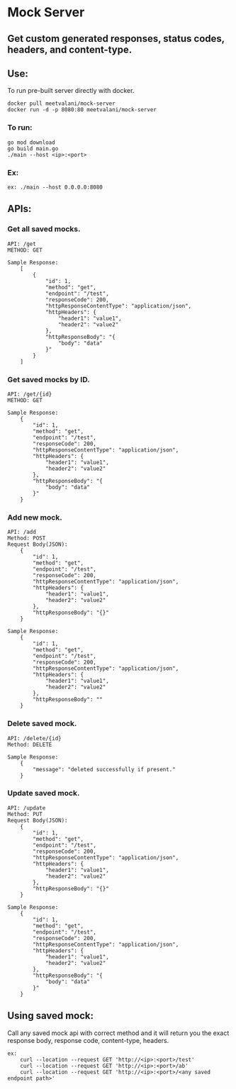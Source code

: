 # Mock Server

## Get custom generated responses, status codes, headers, and content-type.

## Use:
To run pre-built server directly with docker.

    docker pull meetvalani/mock-server
    docker run -d -p 8080:80 meetvalani/mock-server
### To run:
    go mod download
    go build main.go
    ./main --host <ip>:<port>
### Ex:
    ex: ./main --host 0.0.0.0:8080

## APIs:
### Get all saved mocks.
    API: /get
    METHOD: GET

    Sample Response:
        [
            {
                "id": 1,
                "method": "get",
                "endpoint": "/test",
                "responseCode": 200,
                "httpResponseContentType": "application/json",
                "httpHeaders": {
                    "header1": "value1",
                    "header2": "value2"
                },
                "httpResponseBody": "{
                    "body": "data"
                }"
            }
        ]
### Get saved mocks by ID.
    API: /get/{id}
    METHOD: GET

    Sample Response:
        {
            "id": 1,
            "method": "get",
            "endpoint": "/test",
            "responseCode": 200,
            "httpResponseContentType": "application/json",
            "httpHeaders": {
                "header1": "value1",
                "header2": "value2"
            },
            "httpResponseBody": "{
                "body": "data"
            }"
        }
### Add new mock.
    API: /add
    Method: POST
    Request Body(JSON):
        {
            "id": 1,
            "method": "get",
            "endpoint": "/test",
            "responseCode": 200,
            "httpResponseContentType": "application/json",
            "httpHeaders": {
                "header1": "value1",
                "header2": "value2"
            },
            "httpResponseBody": "{}"
        }

    Sample Response:
        {
            "id": 1,
            "method": "get",
            "endpoint": "/test",
            "responseCode": 200,
            "httpResponseContentType": "application/json",
            "httpHeaders": {
                "header1": "value1",
                "header2": "value2"
            },
            "httpResponseBody": ""
        }
### Delete saved mock.
    API: /delete/{id}
    Method: DELETE

    Sample Response:
        {
            "message": "deleted successfully if present."
        }
### Update saved mock.
    API: /update
    Method: PUT
    Request Body(JSON):
        {
            "id": 1,
            "method": "get",
            "endpoint": "/test",
            "responseCode": 200,
            "httpResponseContentType": "application/json",
            "httpHeaders": {
                "header1": "value1",
                "header2": "value2"
            },
            "httpResponseBody": "{}"
        }
    
    Sample Response:
        {
            "id": 1,
            "method": "get",
            "endpoint": "/test",
            "responseCode": 200,
            "httpResponseContentType": "application/json",
            "httpHeaders": {
                "header1": "value1",
                "header2": "value2"
            },
            "httpResponseBody": "{
                "body": "data"
            }"
        }

## Using saved mock:
Call any saved mock api with correct method and it will return you the exact response body, response code, content-type, headers.

    ex:
        curl --location --request GET 'http://<ip>:<port>/test'
        curl --location --request GET 'http://<ip>:<port>/ab'
        curl --location --request GET 'http://<ip>:<port>/<any saved endpoint path>'